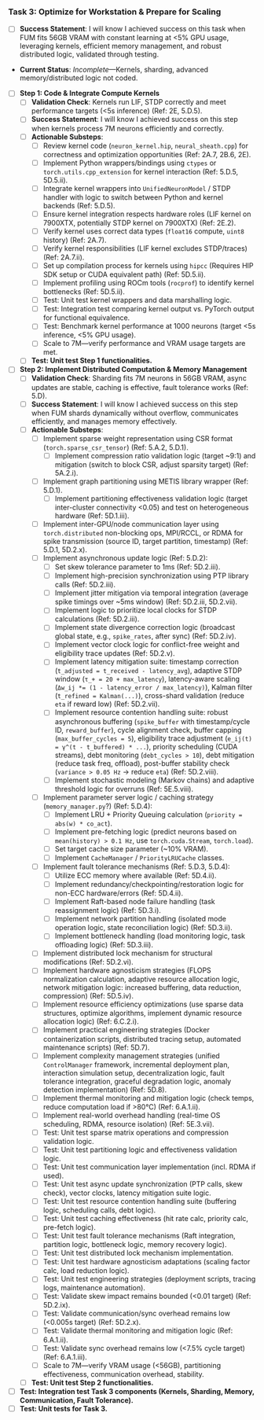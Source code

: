 ### Task 3: Optimize for Workstation & Prepare for Scaling
- [ ] **Success Statement**: I will know I achieved success on this task when FUM fits 56GB VRAM with constant learning at <5% GPU usage, leveraging kernels, efficient memory management, and robust distributed logic, validated through testing.
- **Current Status**: *Incomplete*—Kernels, sharding, advanced memory/distributed logic not coded.

- [ ] **Step 1: Code & Integrate Compute Kernels**
  - [ ] **Validation Check**: Kernels run LIF, STDP correctly and meet performance targets (<5s inference) (Ref: 2E, 5.D.5).
  - [ ] **Success Statement**: I will know I achieved success on this step when kernels process 7M neurons efficiently and correctly.
  - [ ] **Actionable Substeps**:
    - [ ] Review kernel code (`neuron_kernel.hip`, `neural_sheath.cpp`) for correctness and optimization opportunities (Ref: 2A.7, 2B.6, 2E).
    - [ ] Implement Python wrappers/bindings using `ctypes` or `torch.utils.cpp_extension` for kernel interaction (Ref: 5.D.5, 5D.5.ii).
    - [ ] Integrate kernel wrappers into `UnifiedNeuronModel` / STDP handler with logic to switch between Python and kernel backends (Ref: 5.D.5).
    - [ ] Ensure kernel integration respects hardware roles (LIF kernel on 7900XTX, potentially STDP kernel on 7900XTX) (Ref: 2E.2).
    - [ ] Verify kernel uses correct data types (`float16` compute, `uint8` history) (Ref: 2A.7).
    - [ ] Verify kernel responsibilities (LIF kernel excludes STDP/traces) (Ref: 2A.7.ii).
    - [ ] Set up compilation process for kernels using `hipcc` (Requires HIP SDK setup or CUDA equivalent path) (Ref: 5D.5.ii).
    - [ ] Implement profiling using ROCm tools (`rocprof`) to identify kernel bottlenecks (Ref: 5D.5.ii).
    - [ ] Test: Unit test kernel wrappers and data marshalling logic.
    - [ ] Test: Integration test comparing kernel output vs. PyTorch output for functional equivalence.
    - [ ] Test: Benchmark kernel performance at 1000 neurons (target <5s inference, <5% GPU usage).
    - [ ] Scale to 7M—verify performance and VRAM usage targets are met.
  - [ ] **Test: Unit test Step 1 functionalities.**

- [ ] **Step 2: Implement Distributed Computation & Memory Management**
  - [ ] **Validation Check**: Sharding fits 7M neurons in 56GB VRAM, async updates are stable, caching is effective, fault tolerance works (Ref: 5.D).
  - [ ] **Success Statement**: I will know I achieved success on this step when FUM shards dynamically without overflow, communicates efficiently, and manages memory effectively.
  - [ ] **Actionable Substeps**:
    - [ ] Implement sparse weight representation using CSR format (`torch.sparse_csr_tensor`) (Ref: 5.A.2, 5.D.1).
        - [ ] Implement compression ratio validation logic (target ~9:1) and mitigation (switch to block CSR, adjust sparsity target) (Ref: 5A.2.i).
    - [ ] Implement graph partitioning using METIS library wrapper (Ref: 5.D.1).
        - [ ] Implement partitioning effectiveness validation logic (target inter-cluster connectivity <0.05) and test on heterogeneous hardware (Ref: 5D.1.iii).
    - [ ] Implement inter-GPU/node communication layer using `torch.distributed` non-blocking ops, MPI/RCCL, or RDMA for spike transmission (source ID, target partition, timestamp) (Ref: 5.D.1, 5D.2.x).
    - [ ] Implement asynchronous update logic (Ref: 5.D.2):
        - [ ] Set skew tolerance parameter to 1ms (Ref: 5D.2.iii).
        - [ ] Implement high-precision synchronization using PTP library calls (Ref: 5D.2.iii).
        - [ ] Implement jitter mitigation via temporal integration (average spike timings over ~5ms window) (Ref: 5D.2.iii, 5D.2.vii).
        - [ ] Implement logic to prioritize local clocks for STDP calculations (Ref: 5D.2.iii).
        - [ ] Implement state divergence correction logic (broadcast global state, e.g., `spike_rates`, after sync) (Ref: 5D.2.iv).
        - [ ] Implement vector clock logic for conflict-free weight and eligibility trace updates (Ref: 5D.2.v).
        - [ ] Implement latency mitigation suite: timestamp correction (`t_adjusted = t_received - latency_avg`), adaptive STDP window (`τ_+ = 20 + max_latency`), latency-aware scaling (`Δw_ij *= (1 - latency_error / max_latency)`), Kalman filter (`t_refined = Kalman(...)`), cross-shard validation (reduce `eta` if reward low) (Ref: 5D.2.vii).
        - [ ] Implement resource contention handling suite: robust asynchronous buffering (`spike_buffer` with timestamp/cycle ID, `reward_buffer`), cycle alignment check, buffer capping (`max_buffer_cycles = 5`), eligibility trace adjustment (`e_ij(t) = γ^(t - t_buffered) * ...`), priority scheduling (CUDA streams), debt monitoring (`debt_cycles > 10`), debt mitigation (reduce task freq, offload), post-buffer stability check (`variance > 0.05 Hz` -> reduce `eta`) (Ref: 5D.2.viii).
        - [ ] Implement stochastic modeling (Markov chains) and adaptive threshold logic for overruns (Ref: 5E.5.viii).
    - [ ] Implement parameter server logic / caching strategy (`memory_manager.py`?) (Ref: 5.D.4):
        - [ ] Implement LRU + Priority Queuing calculation (`priority = abs(w) * co_act`).
        - [ ] Implement pre-fetching logic (predict neurons based on `mean(history) > 0.1 Hz`, use `torch.cuda.Stream`, `torch.load`).
        - [ ] Set target cache size parameter (~10% VRAM).
        - [ ] Implement `CacheManager` / `PriorityLRUCache` classes.
    - [ ] Implement fault tolerance mechanisms (Ref: 5.D.3, 5.D.4):
        - [ ] Utilize ECC memory where available (Ref: 5D.4.ii).
        - [ ] Implement redundancy/checkpointing/restoration logic for non-ECC hardware/errors (Ref: 5D.4.ii).
        - [ ] Implement Raft-based node failure handling (task reassignment logic) (Ref: 5D.3.i).
        - [ ] Implement network partition handling (isolated mode operation logic, state reconciliation logic) (Ref: 5D.3.ii).
        - [ ] Implement bottleneck handling (load monitoring logic, task offloading logic) (Ref: 5D.3.iii).
    - [ ] Implement distributed lock mechanism for structural modifications (Ref: 5D.2.vi).
    - [ ] Implement hardware agnosticism strategies (FLOPS normalization calculation, adaptive resource allocation logic, network mitigation logic: increased buffering, data reduction, compression) (Ref: 5D.5.iv).
    - [ ] Implement resource efficiency optimizations (use sparse data structures, optimize algorithms, implement dynamic resource allocation logic) (Ref: 6.C.2.i).
    - [ ] Implement practical engineering strategies (Docker containerization scripts, distributed tracing setup, automated maintenance scripts) (Ref: 5D.7).
    - [ ] Implement complexity management strategies (unified `ControlManager` framework, incremental deployment plan, interaction simulation setup, decentralization logic, fault tolerance integration, graceful degradation logic, anomaly detection implementation) (Ref: 5D.8).
    - [ ] Implement thermal monitoring and mitigation logic (check temps, reduce computation load if >80°C) (Ref: 6.A.1.ii).
    - [ ] Implement real-world overhead handling (real-time OS scheduling, RDMA, resource isolation) (Ref: 5E.3.vii).
    - [ ] Test: Unit test sparse matrix operations and compression validation logic.
    - [ ] Test: Unit test partitioning logic and effectiveness validation logic.
    - [ ] Test: Unit test communication layer implementation (incl. RDMA if used).
    - [ ] Test: Unit test async update synchronization (PTP calls, skew check), vector clocks, latency mitigation suite logic.
    - [ ] Test: Unit test resource contention handling suite (buffering logic, scheduling calls, debt logic).
    - [ ] Test: Unit test caching effectiveness (hit rate calc, priority calc, pre-fetch logic).
    - [ ] Test: Unit test fault tolerance mechanisms (Raft integration, partition logic, bottleneck logic, memory recovery logic).
    - [ ] Test: Unit test distributed lock mechanism implementation.
    - [ ] Test: Unit test hardware agnosticism adaptations (scaling factor calc, load reduction logic).
    - [ ] Test: Unit test engineering strategies (deployment scripts, tracing logs, maintenance automation).
    - [ ] Test: Validate skew impact remains bounded (<0.01 target) (Ref: 5D.2.ix).
    - [ ] Test: Validate communication/sync overhead remains low (<0.005s target) (Ref: 5D.2.x).
    - [ ] Test: Validate thermal monitoring and mitigation logic (Ref: 6.A.1.ii).
    - [ ] Test: Validate sync overhead remains low (<7.5% cycle target) (Ref: 6.A.1.iii).
    - [ ] Scale to 7M—verify VRAM usage (<56GB), partitioning effectiveness, communication overhead, stability.
  - [ ] **Test: Unit test Step 2 functionalities.**

- [ ] **Test: Integration test Task 3 components (Kernels, Sharding, Memory, Communication, Fault Tolerance).**
- [ ] **Test: Unit tests for Task 3.**
